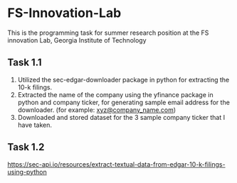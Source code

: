 # FS-Innovation-Lab
This is the programming task for summer research position at the FS innovation Lab, Georgia Institute of Technology

## Task 1.1
1. Utilized the sec-edgar-downloader package in python for extracting the 10-k filings.
2. Extracted the name of the company using the yfinance package in python and company ticker, for generating sample email address for the downloader. (for example: xyz@company_name.com)
3. Downloaded and stored dataset for the 3 sample company ticker that I have taken.

## Task 1.2
https://sec-api.io/resources/extract-textual-data-from-edgar-10-k-filings-using-python
